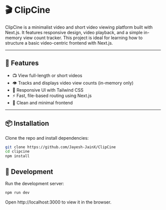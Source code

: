 # 🎬 ClipCine

ClipCine is a minimalist video and short video viewing platform built with Next.js. It features responsive design, video playback, and a simple in-memory view count tracker. This project is ideal for learning how to structure a basic video-centric frontend with Next.js.

---

## 🚀 Features

- 📺 View full-length or short videos
- 👁️ Tracks and displays video view counts (in-memory only)
- 📱 Responsive UI with Tailwind CSS
- ⚡ Fast, file-based routing using Next.js
- 🎨 Clean and minimal frontend

---

## 📦 Installation

Clone the repo and install dependencies:

```bash
git clone https://github.com/Jayesh-JainX/ClipCine
cd clipcine
npm install
```

## 🧪 Development
Run the development server:

```bash
npm run dev
```

Open http://localhost:3000 to view it in the browser.
